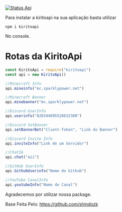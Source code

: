 <a href="https://g-status.ecoguardiao.tech/status/kiritoapi"> <img alt="Status Api" src="https://g-status.ecoguardiao.tech/api/badge/1/status">
    </a>

    
Para instalar a kiritoapi na sua aplicação basta utilizar 

```npm i kiritoapi```

No console.

# Rotas da KiritoApi

```js
const KiritoApi = require("kiritoapi")
const api = new KiritoApi()

//Minecraft Info
api.mineinfo("mc.sparklypower.net")

//Minecraft Banner
api.minebanner("mc.sparklypower.net")

//Discord UserInfo
api.userinfo("820344895528632380")

//Discord SetBanner
api.setBannerBot("Client-Token", "Link do Banner")

//Discord Invite Info
api.inviteInfo("Link de um Servidor")

//ChatIA
api.chat("oii")

//GitHub UserInfo
api.GithubUserinfo("Nome do Github")

//YouTube CanalInfo
api.youtubeInfo("Nome do Canal")
```

Agradecemos por utilizar nossa package.


Base Feita Pelo: https://github.com/shindozk
